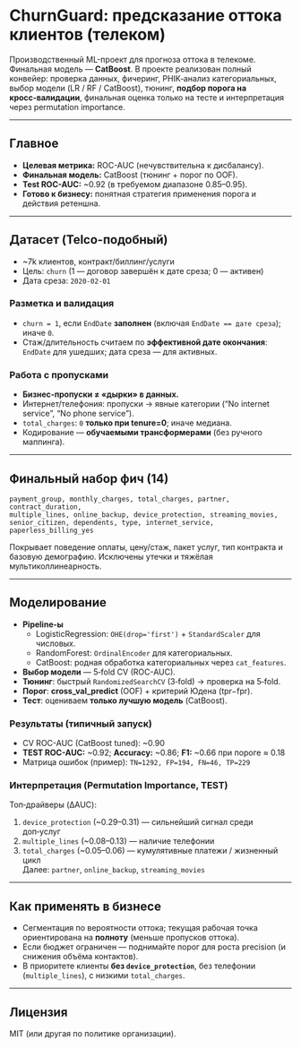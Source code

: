 # ChurnGuard: предсказание оттока клиентов (телеком)

Производственный ML-проект для прогноза оттока в телекоме. Финальная модель — **CatBoost**. В проекте реализован полный конвейер: проверка данных, фичеринг, PHIK‑анализ категориальных, выбор модели (LR / RF / CatBoost), тюнинг, **подбор порога на кросс‑валидации**, финальная оценка только на тесте и интерпретация через permutation importance.

---

## Главное
- **Целевая метрика:** ROC-AUC (нечувствительна к дисбалансу).
- **Финальная модель:** CatBoost (тюнинг + порог по OOF).
- **Test ROC-AUC:** ~0.92 (в требуемом диапазоне 0.85–0.95).
- **Готово к бизнесу:** понятная стратегия применения порога и действия ретеншна.

---

## Датасет (Telco-подобный)
- ~7k клиентов, контракт/биллинг/услуги
- Цель: `churn` (1 — договор завершён к дате среза; 0 — активен)
- Дата среза: `2020‑02‑01`

### Разметка и валидация
- `churn = 1`, если `EndDate` **заполнен** (включая `EndDate == дате среза`); иначе `0`.
- Стаж/длительность считаем по **эффективной дате окончания**: `EndDate` для ушедших; дата среза — для активных.

### Работа с пропусками
- **Бизнес‑пропуски ≠ «дырки» в данных.**
- Интернет/телефония: пропуски → явные категории (“No internet service”, “No phone service”).
- `total_charges`: `0` **только при tenure=0**; иначе медиана.
- Кодирование — **обучаемыми трансформерами** (без ручного маппинга).

---

## Финальный набор фич (14)
```
payment_group, monthly_charges, total_charges, partner, contract_duration,
multiple_lines, online_backup, device_protection, streaming_movies,
senior_citizen, dependents, type, internet_service, paperless_billing_yes
```
Покрывает поведение оплаты, цену/стаж, пакет услуг, тип контракта и базовую демографию. Исключены утечки и тяжёлая мультиколлинеарность.

---

## Моделирование
- **Pipeline-ы**
  - LogisticRegression: `OHE(drop='first')` + `StandardScaler` для числовых.
  - RandomForest: `OrdinalEncoder` для категориальных.
  - CatBoost: родная обработка категориальных через `cat_features`.
- **Выбор модели** — 5‑fold CV (ROC-AUC).
- **Тюнинг**: быстрый `RandomizedSearchCV` (3‑fold) → проверка на 5‑fold.
- **Порог**: **cross_val_predict** (OOF) + критерий Юдена (tpr−fpr).
- **Тест**: оцениваем **только лучшую модель** (CatBoost).

### Результаты (типичный запуск)
- CV ROC-AUC (CatBoost tuned): ~0.90
- **TEST ROC-AUC:** ~0.92; **Accuracy:** ~0.86; **F1:** ~0.66 при пороге ≈ 0.18
- Матрица ошибок (пример): `TN=1292, FP=194, FN=46, TP=229`

### Интерпретация (Permutation Importance, TEST)
Топ‑драйверы (ΔAUC):
1) `device_protection` (~0.29–0.31) — сильнейший сигнал среди доп‑услуг  
2) `multiple_lines` (~0.08–0.13) — наличие телефонии  
3) `total_charges` (~0.05–0.06) — кумулятивные платежи / жизненный цикл  
Далее: `partner`, `online_backup`, `streaming_movies`


---

## Как применять в бизнесе
- Сегментация по вероятности оттока; текущая рабочая точка ориентирована на **полноту** (меньше пропусков оттока).
- Если бюджет ограничен — поднимайте порог для роста precision (и снижения объёма контактов).
- В приоритете клиенты **без `device_protection`**, без телефонии (`multiple_lines`), с низкими `total_charges`.

---

## Лицензия
MIT (или другая по политике организации).
